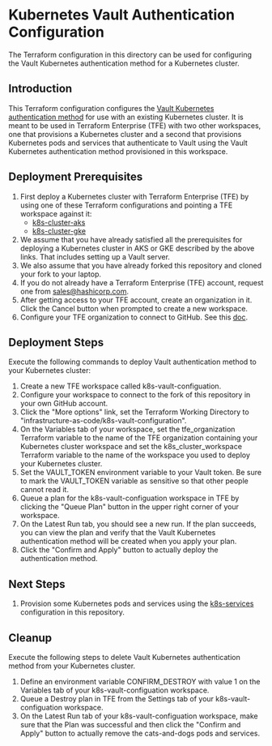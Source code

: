 # Kubernetes Vault Authentication Configuration
The Terraform configuration in this directory can be used for configuring the Vault Kubernetes authentication method for a Kubernetes cluster.

## Introduction
This Terraform configuration configures the [Vault Kubernetes authentication method](https://www.vaultproject.io/docs/auth/kubernetes.html) for use with an existing Kubernetes cluster. It is meant to be used in Terraform Enterprise (TFE) with two other workspaces, one that provisions a Kubernetes cluster and a second that provisions Kubernetes pods and services that authenticate to Vault using the Vault Kubernetes authentication method provisioned in this workspace.

## Deployment Prerequisites

1. First deploy a Kubernetes cluster with Terraform Enterprise (TFE) by using one of these Terraform configurations and pointing a TFE workspace against it:
    - [k8s-cluster-aks](../k8s-cluster-aks)
    - [k8s-cluster-gke](../k8s-cluster-gke)
1. We assume that you have already satisfied all the prerequisites for deploying a Kubernetes cluster in AKS or GKE described by the above links. That includes setting up a Vault server.
1. We also assume that you have already forked this repository and cloned your fork to your laptop.
1. If you do not already have a Terraform Enterprise (TFE) account, request one from sales@hashicorp.com.
1. After getting access to your TFE account, create an organization in it. Click the Cancel button when prompted to create a new workspace.
1. Configure your TFE organization to connect to GitHub. See this [doc](https://www.terraform.io/docs/enterprise/vcs/github.html).

## Deployment Steps
Execute the following commands to deploy Vault authentication method to your Kubernetes cluster:

1. Create a new TFE workspace called k8s-vault-configuation.
1. Configure your workspace to connect to the fork of this repository in your own GitHub account.
1. Click the "More options" link, set the Terraform Working Directory to "infrastructure-as-code/k8s-vault-configuration".
1. On the Variables tab of your workspace, set the tfe_organization Terraform variable to the name of the TFE organization containing your Kubernetes cluster workspace and set the k8s_cluster_workspace Terraform variable to the name of the workspace you used to deploy your Kubernetes cluster.
1. Set the VAULT_TOKEN environment variable to your Vault token. Be sure to mark the VAULT_TOKEN variable as sensitive so that other people cannot read it.
1. Queue a plan for the k8s-vault-configuation workspace in TFE by clicking the "Queue Plan" button in the upper right corner of your workspace.
1. On the Latest Run tab, you should see a new run. If the plan succeeds, you can view the plan and verify that the Vault Kubernetes authentication method will be created when you apply your plan.
1. Click the "Confirm and Apply" button to actually deploy the authentication method.

## Next Steps
1. Provision some Kubernetes pods and services using the [k8s-services](../../self-serve-infrastructure/k8s-services) configuration in this repository.

## Cleanup
Execute the following steps to delete Vault Kubernetes authentication method from your Kubernetes cluster.

1. Define an environment variable CONFIRM_DESTROY with value 1 on the Variables tab of your k8s-vault-configuation workspace.
1. Queue a Destroy plan in TFE from the Settings tab of your k8s-vault-configuation workspace.
1. On the Latest Run tab of your k8s-vault-configuation workspace, make sure that the Plan was successful and then click the "Confirm and Apply" button to actually remove the cats-and-dogs pods and services.
